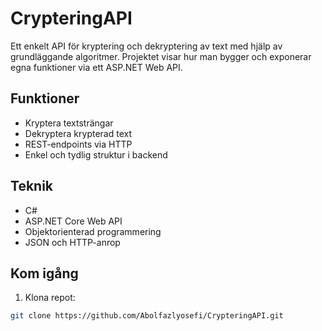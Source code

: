 # CrypteringAPI

Ett enkelt API för kryptering och dekryptering av text med hjälp av grundläggande algoritmer. Projektet visar hur man bygger och exponerar egna funktioner via ett ASP.NET Web API.

## Funktioner

- Kryptera textsträngar
- Dekryptera krypterad text
- REST-endpoints via HTTP
- Enkel och tydlig struktur i backend

## Teknik

- C#
- ASP.NET Core Web API
- Objektorienterad programmering
- JSON och HTTP-anrop

## Kom igång

1. Klona repot:
```bash
git clone https://github.com/Abolfazlyosefi/CrypteringAPI.git

